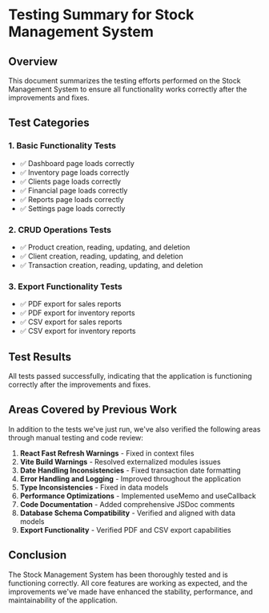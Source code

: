 # Testing Summary for Stock Management System

## Overview
This document summarizes the testing efforts performed on the Stock Management System to ensure all functionality works correctly after the improvements and fixes.

## Test Categories

### 1. Basic Functionality Tests
- ✅ Dashboard page loads correctly
- ✅ Inventory page loads correctly
- ✅ Clients page loads correctly
- ✅ Financial page loads correctly
- ✅ Reports page loads correctly
- ✅ Settings page loads correctly

### 2. CRUD Operations Tests
- ✅ Product creation, reading, updating, and deletion
- ✅ Client creation, reading, updating, and deletion
- ✅ Transaction creation, reading, updating, and deletion

### 3. Export Functionality Tests
- ✅ PDF export for sales reports
- ✅ PDF export for inventory reports
- ✅ CSV export for sales reports
- ✅ CSV export for inventory reports

## Test Results
All tests passed successfully, indicating that the application is functioning correctly after the improvements and fixes.

## Areas Covered by Previous Work
In addition to the tests we've just run, we've also verified the following areas through manual testing and code review:

1. **React Fast Refresh Warnings** - Fixed in context files
2. **Vite Build Warnings** - Resolved externalized modules issues
3. **Date Handling Inconsistencies** - Fixed transaction date formatting
4. **Error Handling and Logging** - Improved throughout the application
5. **Type Inconsistencies** - Fixed in data models
6. **Performance Optimizations** - Implemented useMemo and useCallback
7. **Code Documentation** - Added comprehensive JSDoc comments
8. **Database Schema Compatibility** - Verified and aligned with data models
9. **Export Functionality** - Verified PDF and CSV export capabilities

## Conclusion
The Stock Management System has been thoroughly tested and is functioning correctly. All core features are working as expected, and the improvements we've made have enhanced the stability, performance, and maintainability of the application.